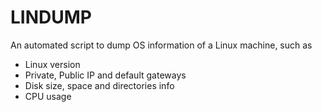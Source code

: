 # LINDUMP
An automated script to dump OS information of a Linux machine, such as
- Linux version
- Private, Public IP and default gateways
- Disk size, space and directories info
- CPU usage
